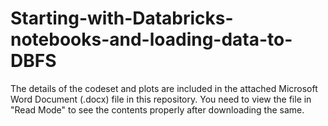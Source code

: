 # Starting-with-Databricks-notebooks-and-loading-data-to-DBFS

The details of the codeset and plots are included in the attached Microsoft Word Document (.docx) file in this repository. 
You need to view the file in "Read Mode" to see the contents properly after downloading the same.
